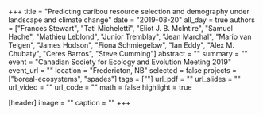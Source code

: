 +++
title = "Predicting caribou resource selection and demography under landscape and climate change"
date = "2019-08-20"
all_day = true
authors = ["Frances Stewart", "Tati Micheletti", "Eliot J. B. McIntire", "Samuel Hache", "Mathieu Leblond", "Junior Tremblay", "Jean Marchal", "Mario van Telgen", "James Hodson", "Fiona Schmiegelow", "Ian Eddy", "Alex M. Chubaty", "Ceres Barros", "Steve Cumming"]
abstract = ""
summary = ""
event = "Canadian Society for Ecology and Evolution Meeting 2019"
event_url = ""
location = "Fredericton, NB"
selected = false
projects = ["boreal-ecosystems", "spades"]
tags = [""]
url_pdf = ""
url_slides = ""
url_video = ""
url_code = ""
math = false
highlight = true

[header]
image = ""
caption = ""
+++
